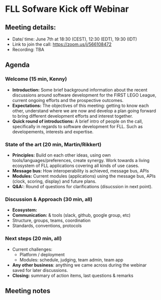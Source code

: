 # FLL Sofware Kick off Webinar 

## Meeting details:
* Date/ time: June 7th at 18:30 (CEST), 12:30 (EDT), 19:30 (IDT) 
* Link to join the call: https://zoom.us/j/566108472
* Recording: TBA

## Agenda

### Welcome (15 min, Kenny)
* **Introduction:** Some brief background information about the recent discussions around software development for the FIRST LEGO League, current ongoing efforts and the prospective outcomes.
* **Expectations:** The objectives of this meeting: getting to know each other, understand where we are now and develop a plan going forward to bring different development efforts and interest together.
* **Quick round of introductions:** A brief intro of people on the call, specifically in regards to software development for FLL. Such as developements, interests and expertise.

### State of the art (20 min, Martin/Rikkert)
* **Principles:** Build on each other ideas, using own tools/languages/preferences, create synergy. Work towards a living ecosystem of FLL applications covering all kinds of use cases.
* **Message bus:** How interoperability is achieved, message bus, APIs
* **Modules:** Current modules (applications) using the message bus, APIs (clock, scoring, display) and future plans.
* **Q&A:**: Round of questions for clarifications (disucssion in next point).

### Discussion & Approach (30 min, all)
* **Ecosystem:** 
* **Communication:** & tools (slack, github, google group, etc)
* Structure, groups, teams, coordination
* Standards, conventions, protocols

### Next steps (20 min, all)
* Current challenges: 
  * Platform / deployment
  * Modules: schedule, judging, team admin, team app
* **Any other business**: anything we came across during the webinar saved for later discussions.
* **Closing:** summary of action items, last questions & remarks 

## Meeting notes
